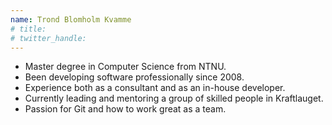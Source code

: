 ```yaml
---
name: Trond Blomholm Kvamme
# title: 
# twitter_handle: 
---
```

- Master degree in Computer Science from NTNU.
- Been developing software professionally since 2008.
- Experience both as a consultant and as an in-house developer.
- Currently leading and mentoring a group of skilled people in Kraftlauget. 
- Passion for Git and how to work great as a team.
